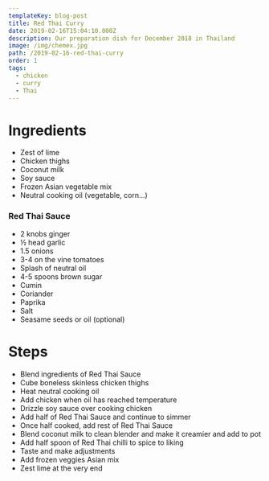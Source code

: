 ```yaml
---
templateKey: blog-post
title: Red Thai Curry
date: 2019-02-16T15:04:10.000Z
description: Our preparation dish for December 2018 in Thailand
image: /img/chemex.jpg
path: /2019-02-16-red-thai-curry
order: 1
tags:
  - chicken
  - curry
  - Thai
---
```


# Ingredients

- Zest of lime
- Chicken thighs
- Coconut milk
- Soy sauce
- Frozen Asian vegetable mix
- Neutral cooking oil (vegetable, corn...)

### Red Thai Sauce

- 2 knobs ginger
- ½ head garlic
- 1.5 onions
- 3-4 on the vine tomatoes
- Splash of neutral oil
- 4-5 spoons brown sugar
- Cumin
- Coriander
- Paprika
- Salt
- Seasame seeds or oil (optional)

# Steps

- Blend ingredients of Red Thai Sauce
- Cube boneless skinless chicken thighs
- Heat neutral cooking oil
- Add chicken when oil has reached temperature
- Drizzle soy sauce over cooking chicken
- Add half of Red Thai Sauce and continue to simmer
- Once half cooked, add rest of Red Thai Sauce
- Blend coconut milk to clean blender and make it creamier and add to pot
- Add half spoon of Red Thai chilli to spice to liking
- Taste and make adjustments
- Add frozen veggies Asian mix
- Zest lime at the very end
